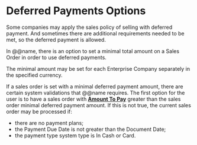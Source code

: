 # Deferred Payments Options
 
Some companies may apply the sales policy of selling with deferred payment. And sometimes there are additional requirements needed to be met, so the deferred payment is allowed.
 
In @@name, there is an option to set a minimal total amount on a Sales Order in order to use deferred payments.
 
The minimal amount may be set for each Enterprise Company separately in the specified currency.
 
If a sales order is set with a minimal deferred payment amount, there are certain system validations that @@name requires. 
The first option for the user is to have a sales order with **[Amount To Pay](https://github.com/ErpNetDocs/tech/blob/master/modules/crm/sales/sales-concepts/amount-to-pay.md)** greater than the sales order minimal deferred payment 
amount. If this is not true, the current sales order may be processed if:

- there are no payment plans;
- the Payment Due Date is not greater than the Document Date;
- the payment type system type is In Cash or Card.
